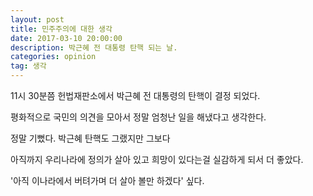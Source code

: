 ```yaml
---
layout: post
title: 민주주의에 대한 생각
date: 2017-03-10 20:00:00
description: 박근혜 전 대통령 탄핵 되는 날.
categories: opinion
tag: 생각
---
```


11시 30분쯤 헌법재판소에서 박근혜 전 대통령의 탄핵이 결정 되었다.

평화적으로 국민의 의견을 모아서 정말 엄청난 일을 해냈다고 생각한다.

정말 기뻤다. 박근혜 탄핵도 그랬지만 그보다

아직까지 우리나라에 정의가 살아 있고 희망이 있다는걸 실감하게 되서 더 좋았다.

'아직 이나라에서 버텨가며 더 살아 볼만 하겠다' 싶다.